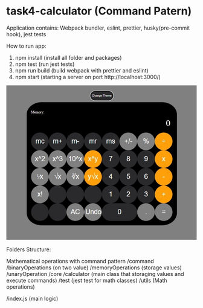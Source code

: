 # task4-calculator (Command Patern)
Application contains:
Webpack bundler, eslint, prettier, husky(pre-commit hook), jest tests

How to run app:
1. npm install (install all folder and packages)
2. npm test (run jest tests)
3. npm run build (build webpack with prettier and eslint)
4. npm start (starting a server on port http://localhost:3000/)

![image alt](https://github.com/piot600/CommandCalculator/blob/6c2e254c1f42496befc3502ad7a911a1fda5144a/CalculatorPreview.jpg)


Folders Structure:


Mathematical operations with command pattern
/command
/binaryOperations (on two value)
/memoryOperations (storage values)
/unaryOperation
/core
/calculator (main class that storaging values and execute commands)
/test (jest test for math classes)
/utils (Math operations)

/index.js (main logic)
